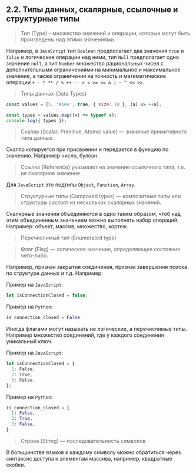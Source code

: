 ## 2.2. Типы данных, скалярные, ссылочные и структурные типы

> Тип (Type) - множество значений и операции, которые могут быть произведены над этими значениями.

Например, в `JavaScript` тип `Boolean` предполагает два значения `true` и `false` и логические операции над ними, тип `Null` предполагает одно значение `null`, а тип `Number` множество рациональных чисел с дополнительными ограничениями на минимальное и максимальное значение, а также ограничения на точность и математические операции `+ - * ** / % ++ -- > < >= <= & | ~ ^ << >>`.

> Типы данных (Data Types)

```js
const values = [5, 'Kiev', true, { size: 10 }, (a) => ++a];

const types = values.map((x) => typeof x);
console.log({ types });
```

> Скаляр (Scalar, Primitive, Atomic value) — значение примитивного типа данных.

Скаляр копируется при присвоении и передается в функцию по значению. Например число, булеан.

> Ссылка (Reference) указывает на значение ссылочного типа, т.е. не скалярное значение.

Для `JavaScript` это подтипы `Object`, `Function`, `Array`.

> Структурные типы (Composed types) — композитные типы или структуры состоят из нескольких скалярных значений.

Скалярные значения объединяются в одно таким образом, чтоб над этим объединенным значением можно выполнять набор операций. Например: объект, массив, множество, кортеж.

> Перечислимый тип (Enumerated type)

> Флаг (Flag) — логическое значение, определяющее состояние чего-либо.

Например, признак закрытия соединения, признак завершения поиска по структуре данных и т.д. Например:

Пример на `JavaScript`:

```js
let isConnectionClosed = false;
```

Пример на `Python`:

```py
is_connection_closed = False
```

Иногда флагами могут называть не логические, а перечислимые типы. Например множество соединений, где у каждого соединения уникальный ключ.

Пример на `JavaScript`:

```js
let isConnectionClosed = {
  1: False,
  2: True,
  3: False,
};
```

Пример на `Python`:

```py
is_connection_closed = {
  1: False,
  2: True,
  3: False,
}
```

> Строка (String) — последовательность символов

В большинстве языков к каждому символу можно обратиться через синтаксис доступа к элементам массива, например, квадратные скобки.
